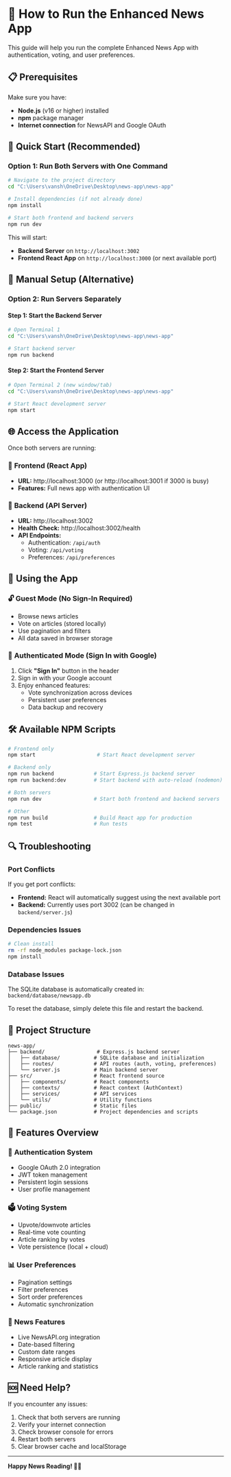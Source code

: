 # 🚀 How to Run the Enhanced News App

This guide will help you run the complete Enhanced News App with authentication, voting, and user preferences.

## 📋 Prerequisites

Make sure you have:
- **Node.js** (v16 or higher) installed
- **npm** package manager
- **Internet connection** for NewsAPI and Google OAuth

## 🎯 Quick Start (Recommended)

### Option 1: Run Both Servers with One Command
```bash
# Navigate to the project directory
cd "C:\Users\vansh\OneDrive\Desktop\news-app\news-app"

# Install dependencies (if not already done)
npm install

# Start both frontend and backend servers
npm run dev
```

This will start:
- **Backend Server** on `http://localhost:3002`
- **Frontend React App** on `http://localhost:3000` (or next available port)

## 🔧 Manual Setup (Alternative)

### Option 2: Run Servers Separately

#### Step 1: Start the Backend Server
```bash
# Open Terminal 1
cd "C:\Users\vansh\OneDrive\Desktop\news-app\news-app"

# Start backend server
npm run backend
```

#### Step 2: Start the Frontend Server
```bash
# Open Terminal 2 (new window/tab)
cd "C:\Users\vansh\OneDrive\Desktop\news-app\news-app"

# Start React development server
npm start
```

## 🌐 Access the Application

Once both servers are running:

### 🎨 **Frontend (React App)**
- **URL:** http://localhost:3000 (or http://localhost:3001 if 3000 is busy)
- **Features:** Full news app with authentication UI

### 🔧 **Backend (API Server)**
- **URL:** http://localhost:3002
- **Health Check:** http://localhost:3002/health
- **API Endpoints:**
  - Authentication: `/api/auth`
  - Voting: `/api/voting`
  - Preferences: `/api/preferences`

## 📱 Using the App

### 🔓 **Guest Mode (No Sign-In Required)**
- Browse news articles
- Vote on articles (stored locally)
- Use pagination and filters
- All data saved in browser storage

### 🔐 **Authenticated Mode (Sign In with Google)**
1. Click **"Sign In"** button in the header
2. Sign in with your Google account
3. Enjoy enhanced features:
   - Vote synchronization across devices
   - Persistent user preferences
   - Data backup and recovery

## 🛠️ Available NPM Scripts

```bash
# Frontend only
npm start                    # Start React development server

# Backend only
npm run backend             # Start Express.js backend server
npm run backend:dev         # Start backend with auto-reload (nodemon)

# Both servers
npm run dev                 # Start both frontend and backend servers

# Other
npm run build               # Build React app for production
npm test                    # Run tests
```

## 🔍 Troubleshooting

### Port Conflicts
If you get port conflicts:
- **Frontend:** React will automatically suggest using the next available port
- **Backend:** Currently uses port 3002 (can be changed in `backend/server.js`)

### Dependencies Issues
```bash
# Clean install
rm -rf node_modules package-lock.json
npm install
```

### Database Issues
The SQLite database is automatically created in:
`backend/database/newsapp.db`

To reset the database, simply delete this file and restart the backend.

## 📁 Project Structure

```
news-app/
├── backend/                 # Express.js backend server
│   ├── database/           # SQLite database and initialization
│   ├── routes/             # API routes (auth, voting, preferences)
│   └── server.js           # Main backend server
├── src/                    # React frontend source
│   ├── components/         # React components
│   ├── contexts/           # React context (AuthContext)
│   ├── services/           # API services
│   └── utils/              # Utility functions
├── public/                 # Static files
└── package.json            # Project dependencies and scripts
```

## 🎉 Features Overview

### 🔐 **Authentication System**
- Google OAuth 2.0 integration
- JWT token management
- Persistent login sessions
- User profile management

### 🗳️ **Voting System**
- Upvote/downvote articles
- Real-time vote counting
- Article ranking by votes
- Vote persistence (local + cloud)

### 📊 **User Preferences**
- Pagination settings
- Filter preferences
- Sort order preferences
- Automatic synchronization

### 📰 **News Features**
- Live NewsAPI.org integration
- Date-based filtering
- Custom date ranges
- Responsive article display
- Article ranking and statistics

## 🆘 Need Help?

If you encounter any issues:
1. Check that both servers are running
2. Verify your internet connection
3. Check browser console for errors
4. Restart both servers
5. Clear browser cache and localStorage

---

**Happy News Reading! 📰✨**